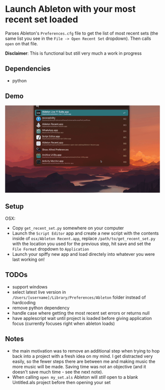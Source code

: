 # Launch Ableton with your most recent set loaded

Parses Ableton's `Preferences.cfg` file to get the list of most recent sets (the same list you see in the `File -> Open Recent Set` dropdown). Then calls `open` on that file.

**Disclaimer**: This is functional but still very much a work in progress

## Dependencies
- python

## Demo

![ableton open recent demo](demo.gif)

## Setup

OSX:
- Copy `get_recent_set.py` somewhere on your computer
- Launch the `Script Editor` app and create a new script with the contents inside of `osx/Ableton Recent.app`, replace `/path/to/get_recent_set.py` with the location you used for the previous step, hit save and set the `File Format` dropdown to `Application`
- Launch your spiffy new app and load directely into whatever you were last working on!

## TODOs
- support windows
- select latest live version in `/Users/[username]/Library/Preferences/Ableton` folder instead of hardcoding
- remove python dependency
- handle case where getting the most recent set errors or returns null 
- have applescript wait until project is loaded before giving application focus (currently focuses right when ableton loads)

## Notes
- the main motivation was to remove an additional step when trying to hop back into a project with a fresh idea on my mind. I get distracted very easily, so the fewer steps there are between me and making music the more music will be made. Saving time was not an objective (and it doesn't save much time - see the next note).
- When calling `open my_set.als` Ableton will *still* open to a blank Untitled.als project before then opening your set

